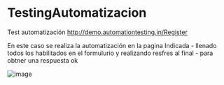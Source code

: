 # TestingAutomatizacion
Test automatización 
  http://demo.automationtesting.in/Register
  
  En este caso se realiza la automatización en la pagina Indicada - llenado todos los habilitados en el formulurio y realizando resfres al final - para obtner una respuesta ok

![image](https://user-images.githubusercontent.com/42309437/161449910-947a210f-aaa7-4b52-877d-afeab3d3d362.png)
